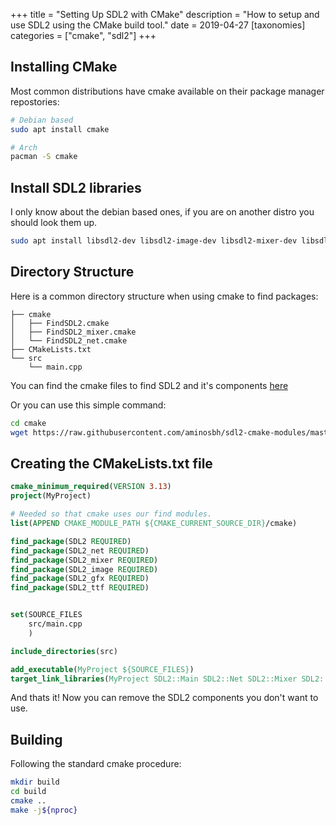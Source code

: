 +++
title = "Setting Up SDL2 with CMake"
description = "How to setup and use SDL2 using the CMake build tool."
date = 2019-04-27
[taxonomies]
categories = ["cmake", "sdl2"]
+++

## Installing CMake

Most common distributions have cmake available on their package manager repostories:

```bash
# Debian based
sudo apt install cmake

# Arch
pacman -S cmake
```

## Install SDL2 libraries

I only know about the debian based ones, if you are on another distro you should look them up.

```bash
sudo apt install libsdl2-dev libsdl2-image-dev libsdl2-mixer-dev libsdl2-net-dev libsdl2-ttf-dev libsdl2-gfx-dev
```

## Directory Structure

Here is a common directory structure when using cmake to find packages:

```
├── cmake
│   ├── FindSDL2.cmake
│   ├── FindSDL2_mixer.cmake
│   └── FindSDL2_net.cmake
├── CMakeLists.txt
└── src
    └── main.cpp
```

You can find the cmake files to find SDL2 and it's components
[here](https://github.com/aminosbh/sdl2-cmake-modules)

Or you can use this simple command:

```bash
cd cmake
wget https://raw.githubusercontent.com/aminosbh/sdl2-cmake-modules/master/FindSDL2{,_gfx,_image,_mixer,_net,_ttf}.cmake
```

## Creating the CMakeLists.txt file

```cmake
cmake_minimum_required(VERSION 3.13)
project(MyProject)

# Needed so that cmake uses our find modules.
list(APPEND CMAKE_MODULE_PATH ${CMAKE_CURRENT_SOURCE_DIR}/cmake)

find_package(SDL2 REQUIRED)
find_package(SDL2_net REQUIRED)
find_package(SDL2_mixer REQUIRED)
find_package(SDL2_image REQUIRED)
find_package(SDL2_gfx REQUIRED)
find_package(SDL2_ttf REQUIRED)


set(SOURCE_FILES
    src/main.cpp
    )

include_directories(src)

add_executable(MyProject ${SOURCE_FILES})
target_link_libraries(MyProject SDL2::Main SDL2::Net SDL2::Mixer SDL2::Image SDL2::TTF SDL2::GFX)

```

And thats it! Now you can remove the SDL2 components you don't want to use.

## Building

Following the standard cmake procedure:

```bash
mkdir build
cd build
cmake ..
make -j${nproc}
```
